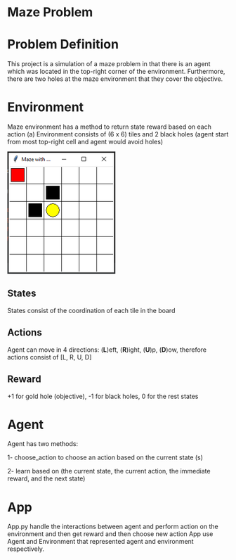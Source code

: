 # Maze Problem

# Problem Definition
 This project is a simulation of a maze problem in that there is an agent which was located in the top-right
 corner of the environment. Furthermore, there are two holes at the maze environment that they cover the objective.

# Environment
Maze environment has a method to return state reward based on each action (a)
Environment consists of (6 x 6) tiles and 2 black holes (agent start from most top-right cell and agent would avoid holes)

![maze.PNG](maze.PNG)

## States
  States consist of the coordination of each tile in the board

## Actions
 Agent can move in 4 directions: (**L**)eft, (**R**)ight, (**U**)p, (**D**)ow, therefore actions consist of [L, R, U, D]
## Reward
 +1 for gold hole (objective), -1 for black holes, 0 for the rest states


# Agent
Agent has two methods:

 1- choose_action to choose an action based on the current state (s)

 2- learn based on (the current state, the current action, the immediate reward, and the next state)

# App
App.py handle the interactions between agent and perform action on the environment and then get reward and then choose new action
App use Agent and Environment that represented agent and environment respectively.
